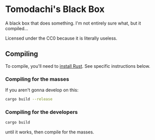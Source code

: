 # Tomodachi's Black Box

A black box that does something. I'm not entirely sure what, but it compiled...

Licensed under the CC0 because it is literally useless.

## Compiling

To compile, you'll need to [install Rust](https://www.rust-lang.org/tools/install). See specific instructions below.

### Compiling for the masses

If you aren't gonna develop on this:
```sh
cargo build --release
```

### Compiling for the developers

```sh
cargo build
```
until it works, then compile for the masses.